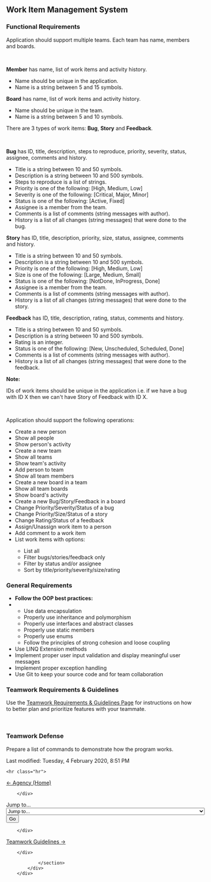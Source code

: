 <div id="page-content" class="row no-gutters page-main-content">
            <div id="region-main-box">
                <section id="region-main">
                  <span class="notifications" id="user-notifications"></span>
                  <div role="main" id="yui_3_17_2_1_1582818651653_32"><span id="maincontent"></span><h2 id="yui_3_17_2_1_1582818651653_33">Work Item Management System</h2><div class="box py-3 generalbox center clearfix card-content" id="yui_3_17_2_1_1582818651653_31"><div class="no-overflow" id="yui_3_17_2_1_1582818651653_30"><h3>Functional Requirements</h3>

<p>
    Application should support multiple teams. Each team has name, members and boards.
</p>
<br>
<p>
    <b>Member</b> has name, list of work items and activity history.
    </p><ul>
        <li>Name should be unique in the application.</li>
        <li>Name is a string between 5 and 15 symbols.</li>
    </ul>
<p></p>

<p>
    <b>Board</b> has name, list of work items and activity history.
    </p><ul>
        <li>Name should be unique in the team.</li>
        <li>Name is a string between 5 and 10 symbols.</li>
    </ul>
<p></p>

<p>
    There are 3 types of work items: <b>Bug</b>, <b>Story</b> and <b>Feedback</b>.
</p>
<br>
<p>
    <b>Bug</b> has ID, title, description, steps to reproduce, priority, severity, status, assignee, comments and
    history.
    </p><ul>
        <li>Title is a string between 10 and 50 symbols.</li>
        <li>Description is a string between 10 and 500 symbols.</li>
        <li>Steps to reproduce is a list of strings.</li>
        <li>Priority is one of the following: [High, Medium, Low]</li>
        <li>Severity is one of the following: [Critical, Major, Minor]</li>
        <li>Status is one of the following: [Active, Fixed]</li>
        <li>Assignee is a member from the team.</li>
        <li>Comments is a list of comments (string messages with author).</li>
        <li>History is a list of all changes (string messages) that were done to the bug.</li>
    </ul>
<p></p>

<p>
    <b>Story</b> has ID, title, description, priority, size, status, assignee, comments and history.
    </p><ul>
        <li>Title is a string between 10 and 50 symbols.</li>
        <li>Description is a string between 10 and 500 symbols.</li>
        <li>Priority is one of the following: [High, Medium, Low]</li>
        <li>Size is one of the following: [Large, Medium, Small]</li>
        <li>Status is one of the following: [NotDone, InProgress, Done]</li>
        <li>Assignee is a member from the team.</li>
        <li>Comments is a list of comments (string messages with author).</li>
        <li>History is a list of all changes (string messages) that were done to the story.</li>
    </ul>
<p></p>

<p>
    <b>Feedback</b> has ID, title, description, rating, status, comments and history.
    </p><ul>
        <li>Title is a string between 10 and 50 symbols.</li>
        <li>Description is a string between 10 and 500 symbols.</li>
        <li>Rating is an integer.</li>
        <li>Status is one of the following: [New, Unscheduled, Scheduled, Done]</li>
        <li>Comments is a list of comments (string messages with author).</li>
        <li>History is a list of all changes (string messages) that were done to the feedback.</li>
    </ul>
<p></p>

<p>
    <b>Note:</b>
    </p><p>IDs of work items should be unique in the application i.e. if we have a bug with ID X then we can't have
        Story of Feedback with ID X.
    </p>
<p></p>
<br>
<p>
    Application should support the following operations:
    </p><ul>
        <li>Create a new person</li>
        <li>Show all people</li>
        <li>Show person's activity</li>
        <li>Create a new team</li>
        <li>Show all teams</li>
        <li>Show team's activity</li>
        <li>Add person to team</li>
        <li>Show all team members</li>
        <li>Create a new board in a team</li>
        <li>Show all team boards</li>
        <li>Show board's activity</li>
        <li>Create a new Bug/Story/Feedback in a board</li>
        <li>Change Priority/Severity/Status of a bug</li>
        <li>Change Priority/Size/Status of a story</li>
        <li>Change Rating/Status of a feedback</li>
        <li>Assign/Unassign work item to a person</li>
        <li>Add comment to a work item</li>
        <li>List work items with options:</li>
        <ul>
            <li>List all</li>
            <li>Filter bugs/stories/feedback only</li>
            <li>Filter by status and/or assignee</li>
            <li>Sort by title/priority/severity/size/rating</li>
        </ul>
    </ul>
<p></p>

<h3>General Requirements</h3>
<p>
    </p><ul>
        <li><b>Follow the OOP best practices:</b></li>
        <li>
            <ul>
                <li>Use data encapsulation</li>
                <li>Properly use inheritance and polymorphism</li>
                <li>Properly use interfaces and abstract classes</li>
                <li>Properly use static members</li>
                <li>Properly use enums</li>
                <li>Follow the principles of strong cohesion and loose coupling</li>
            </ul>
        </li>
        <li>Use LINQ Extension methods</li>
        <li>Implement proper user input validation and display meaningful user messages</li>
        <li>Implement proper exception handling</li>
        <li>Use Git to keep your source code and for team collaboration </li>
    </ul>
<p></p>

<h3>Teamwork Requirements &amp; Guidelines</h3>
<p>Use the <a href="https://learn.telerikacademy.com/mod/page/view.php?id=4422">Teamwork Requirements &amp; Guidelines Page</a> for instructions on how to better plan and prioritize features with your teammate.</p>
<br>

<h3>Teamwork Defense</h3>
<p>Prepare a list of commands to demonstrate how the program works.</p></div></div><div class="modified">Last modified: Tuesday, 4 February 2020, 8:51 PM</div></div>
                  <div class="course-footer-nav">

    <hr class="hr">

<div class="row">
    <div class="col-sm-12 col-md">        <div class="pull-left">
                <a href="https://learn.telerikacademy.com/mod/workshop/view.php?id=4413&amp;forceview=1" id="prev-activity-link" class="btn btn-link btn btn-secondary" title="Agency (Home)">← Agency (Home)</a>

        </div>
</div>
    <div class="col-sm-12 col-md-2">        <div class="mdl-align">
            <div class="urlselect">
    <form method="post" action="https://learn.telerikacademy.com/course/jumpto.php" class="form-inline" id="url_select_f5e57e2f26b59612">
        <input type="hidden" name="sesskey" value="2yoRjOh0RL">
            <label for="jump-to-activity" class="sr-only">
                Jump to...
            </label>
        <select id="jump-to-activity" class="custom-select urlselect" name="jump">
                    <option value="" selected="">Jump to...</option>
                    <option value="/mod/page/view.php?id=3941&amp;forceview=1">Intro to the Alpha Program</option>
                    <option value="/mod/page/view.php?id=3869&amp;forceview=1">Version Control</option>
                    <option value="/mod/page/view.php?id=3870&amp;forceview=1">Git</option>
                    <option value="/mod/page/view.php?id=3871&amp;forceview=1">Version Control Systems</option>
                    <option value="/mod/page/view.php?id=3872&amp;forceview=1">Git Demo 1</option>
                    <option value="/mod/page/view.php?id=3873&amp;forceview=1">Git Demo 2</option>
                    <option value="/mod/page/view.php?id=3874&amp;forceview=1">Git Demo 3</option>
                    <option value="/mod/page/view.php?id=4056&amp;forceview=1">Git Extensions</option>
                    <option value="/mod/resource/view.php?id=3876&amp;forceview=1">Git In-class Activity</option>
                    <option value="/mod/page/view.php?id=4057&amp;forceview=1">Multidimensional Arrays</option>
                    <option value="/mod/page/view.php?id=4058&amp;forceview=1">Multidimensional Arrays</option>
                    <option value="/mod/page/view.php?id=3888&amp;forceview=1">Getting Started</option>
                    <option value="/mod/page/view.php?id=4074&amp;forceview=1">Strings</option>
                    <option value="/mod/page/view.php?id=3894&amp;forceview=1">Strings</option>
                    <option value="/mod/page/view.php?id=4257&amp;forceview=1">Working with methods</option>
                    <option value="/mod/page/view.php?id=4256&amp;forceview=1">Working with methods</option>
                    <option value="/mod/page/view.php?id=4164&amp;forceview=1">Defining Classes</option>
                    <option value="/mod/page/view.php?id=4165&amp;forceview=1">Defining Classes</option>
                    <option value="/mod/page/view.php?id=4166&amp;forceview=1">Cosmetics 1</option>
                    <option value="/mod/resource/view.php?id=4167&amp;forceview=1">Cosmetics 1</option>
                    <option value="/mod/workshop/view.php?id=4222&amp;forceview=1">Cosmetics 1</option>
                    <option value="/mod/page/view.php?id=4255&amp;forceview=1">Cosmetics 1 (Walk-through)</option>
                    <option value="/mod/page/view.php?id=4225&amp;forceview=1">Active Learning - Presentation</option>
                    <option value="/mod/page/view.php?id=4224&amp;forceview=1">Learning How To Learn_Free Course</option>
                    <option value="/mod/page/view.php?id=4226&amp;forceview=1">Inside the mind of a master procrastinator | Tim Urban</option>
                    <option value="/mod/page/view.php?id=4227&amp;forceview=1">Music and Memory - article</option>
                    <option value="/mod/page/view.php?id=4228&amp;forceview=1">The Speed Camera Lottery - The Fun Theory</option>
                    <option value="/mod/page/view.php?id=4229&amp;forceview=1">The Happiness Advantage: Linking Positive Brains to Performance | TEDxBloomington</option>
                    <option value="/mod/page/view.php?id=4230&amp;forceview=1"> Matt Cutts: Try something new for 30 days | TED</option>
                    <option value="/mod/page/view.php?id=4231&amp;forceview=1">Flash Cards for Programmers</option>
                    <option value="/mod/page/view.php?id=4304&amp;forceview=1">Classes - Part 2</option>
                    <option value="/mod/page/view.php?id=4303&amp;forceview=1">Classes - Part 2</option>
                    <option value="/mod/page/view.php?id=4305&amp;forceview=1">Exceptions</option>
                    <option value="/mod/page/view.php?id=4306&amp;forceview=1">Exceptions</option>
                    <option value="/mod/page/view.php?id=4295&amp;forceview=1">Description (Creatures)</option>
                    <option value="/mod/resource/view.php?id=4296&amp;forceview=1">Creatures</option>
                    <option value="/mod/workshop/view.php?id=4298&amp;forceview=1">Creatures</option>
                    <option value="/mod/page/view.php?id=4301&amp;forceview=1">Generic Collections</option>
                    <option value="/mod/page/view.php?id=4302&amp;forceview=1">Generic Collections</option>
                    <option value="/mod/page/view.php?id=4323&amp;forceview=1">Personal Effectiveness  - Presentation</option>
                    <option value="/mod/page/view.php?id=4333&amp;forceview=1">Productivity Hacks - Buddy Group Presentation</option>
                    <option value="/mod/page/view.php?id=4334&amp;forceview=1">How to Make Stress Your Friend | Kelly McGonigal</option>
                    <option value="/mod/page/view.php?id=4331&amp;forceview=1">Resources</option>
                    <option value="/mod/page/view.php?id=4344&amp;forceview=1">Generic List</option>
                    <option value="/mod/resource/view.php?id=4343&amp;forceview=1">Generic List</option>
                    <option value="/mod/workshop/view.php?id=4345&amp;forceview=1">Generic List (In Class)</option>
                    <option value="/mod/workshop/view.php?id=4346&amp;forceview=1">Generic List (Home)</option>
                    <option value="/mod/page/view.php?id=4368&amp;forceview=1">Encapsulation</option>
                    <option value="/mod/page/view.php?id=4369&amp;forceview=1">Inheritance</option>
                    <option value="/mod/page/view.php?id=4365&amp;forceview=1">Abstraction</option>
                    <option value="/mod/page/view.php?id=4366&amp;forceview=1">Polymorphism</option>
                    <option value="/mod/page/view.php?id=4367&amp;forceview=1">Abstraction &amp; Polymorphism</option>
                    <option value="/mod/page/view.php?id=4370&amp;forceview=1">Polymorphism Exercise</option>
                    <option value="/mod/page/view.php?id=4358&amp;forceview=1">Cosmetics 2</option>
                    <option value="/mod/resource/view.php?id=4359&amp;forceview=1">Cosmetics 2</option>
                    <option value="/mod/workshop/view.php?id=4377&amp;forceview=1">Cosmetics 2 (In Class)</option>
                    <option value="/mod/workshop/view.php?id=4378&amp;forceview=1">Cosmetics 2 (Home)</option>
                    <option value="/mod/resource/view.php?id=4360&amp;forceview=1">Project Solution (Cosmetics - Part 2)</option>
                    <option value="/mod/feedback/view.php?id=4363&amp;forceview=1">Survey</option>
                    <option value="/mod/page/view.php?id=4389&amp;forceview=1">Agile Thinking - Presentation</option>
                    <option value="/mod/quiz/view.php?id=4385&amp;forceview=1">OOP Knowlege Check</option>
                    <option value="/mod/url/view.php?id=4384&amp;forceview=1">Technical Questions</option>
                    <option value="/mod/page/view.php?id=4391&amp;forceview=1">Olympics</option>
                    <option value="/mod/url/view.php?id=4408&amp;forceview=1">Olympics - Skeleton</option>
                    <option value="/mod/url/view.php?id=4410&amp;forceview=1">Olympics - Solution</option>
                    <option value="/mod/page/view.php?id=4411&amp;forceview=1">Olympics - Tutorial</option>
                    <option value="/mod/workshop/view.php?id=4393&amp;forceview=1">Olympics (In Class)</option>
                    <option value="/mod/workshop/view.php?id=4394&amp;forceview=1">Olympics (Home)</option>
                    <option value="/mod/page/view.php?id=4415&amp;forceview=1">Agency</option>
                    <option value="/mod/url/view.php?id=4420&amp;forceview=1">Agency - Skeleton</option>
                    <option value="/mod/url/view.php?id=4419&amp;forceview=1">Agency - Solution</option>
                    <option value="/mod/workshop/view.php?id=4412&amp;forceview=1">Agency (In Class)</option>
                    <option value="/mod/workshop/view.php?id=4413&amp;forceview=1">Agency (Home)</option>
                    <option value="/mod/page/view.php?id=4422&amp;forceview=1">Teamwork Guidelines</option>
                    <option value="/mod/resource/view.php?id=4421&amp;forceview=1">Work Item Management System Class Diagram</option>
                    <option value="/mod/page/view.php?id=4539&amp;forceview=1">Extension Methods, Delegates &amp; Deep Dive</option>
                    <option value="/mod/page/view.php?id=4540&amp;forceview=1">Extension Methods &amp; Delegates</option>
                    <option value="/mod/page/view.php?id=4541&amp;forceview=1">Deep Dive</option>
                    <option value="/mod/page/view.php?id=4538&amp;forceview=1">Lambda &amp; LINQ</option>
                    <option value="/mod/page/view.php?id=4542&amp;forceview=1">Lambda &amp; LINQ</option>
                    <option value="/mod/url/view.php?id=4544&amp;forceview=1">Description and Project Template</option>
        </select>
            <noscript>
                <input type="submit" class="btn btn-secondary" value="Go">
            </noscript>
    </form>
</div>

        </div>
</div>
    <div class="col-sm-12 col-md">        <div class="pull-right">
                <a href="https://learn.telerikacademy.com/mod/page/view.php?id=4422&amp;forceview=1" id="next-activity-link" class="btn btn-link btn btn-secondary" title="Teamwork Guidelines">Teamwork Guidelines →</a>

        </div>
</div>
</div>
</div>
                  
                </section>
            </div>
        </div>
